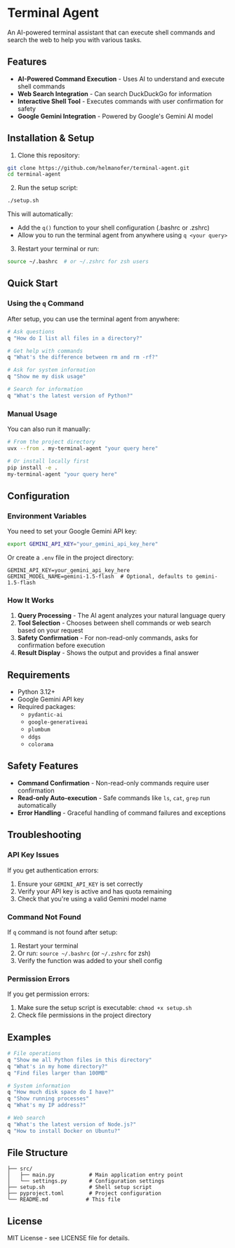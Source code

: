 # Terminal Agent

An AI-powered terminal assistant that can execute shell commands and search the web to help you with various tasks.

## Features

- **AI-Powered Command Execution** - Uses AI to understand and execute shell commands
- **Web Search Integration** - Can search DuckDuckGo for information
- **Interactive Shell Tool** - Executes commands with user confirmation for safety
- **Google Gemini Integration** - Powered by Google's Gemini AI model

## Installation & Setup

1. Clone this repository:
```bash
git clone https://github.com/helmanofer/terminal-agent.git
cd terminal-agent
```

2. Run the setup script:
```bash
./setup.sh
```

This will automatically:
- Add the `q()` function to your shell configuration (.bashrc or .zshrc)
- Allow you to run the terminal agent from anywhere using `q <your query>`

3. Restart your terminal or run:
```bash
source ~/.bashrc  # or ~/.zshrc for zsh users
```

## Quick Start

### Using the `q` Command

After setup, you can use the terminal agent from anywhere:

```bash
# Ask questions
q "How do I list all files in a directory?"

# Get help with commands  
q "What's the difference between rm and rm -rf?"

# Ask for system information
q "Show me my disk usage"

# Search for information
q "What's the latest version of Python?"
```

### Manual Usage

You can also run it manually:

```bash
# From the project directory
uvx --from . my-terminal-agent "your query here"

# Or install locally first
pip install -e .
my-terminal-agent "your query here"
```

## Configuration

### Environment Variables

You need to set your Google Gemini API key:

```bash
export GEMINI_API_KEY="your_gemini_api_key_here"
```

Or create a `.env` file in the project directory:

```
GEMINI_API_KEY=your_gemini_api_key_here
GEMINI_MODEL_NAME=gemini-1.5-flash  # Optional, defaults to gemini-1.5-flash
```

### How It Works

1. **Query Processing** - The AI agent analyzes your natural language query
2. **Tool Selection** - Chooses between shell commands or web search based on your request
3. **Safety Confirmation** - For non-read-only commands, asks for confirmation before execution
4. **Result Display** - Shows the output and provides a final answer

## Requirements

- Python 3.12+
- Google Gemini API key
- Required packages:
  - `pydantic-ai`
  - `google-generativeai`
  - `plumbum`
  - `ddgs`
  - `colorama`

## Safety Features

- **Command Confirmation** - Non-read-only commands require user confirmation
- **Read-only Auto-execution** - Safe commands like `ls`, `cat`, `grep` run automatically
- **Error Handling** - Graceful handling of command failures and exceptions

## Troubleshooting

### API Key Issues

If you get authentication errors:

1. Ensure your `GEMINI_API_KEY` is set correctly
2. Verify your API key is active and has quota remaining
3. Check that you're using a valid Gemini model name

### Command Not Found

If `q` command is not found after setup:

1. Restart your terminal
2. Or run: `source ~/.bashrc` (or `~/.zshrc` for zsh)
3. Verify the function was added to your shell config

### Permission Errors

If you get permission errors:

1. Make sure the setup script is executable: `chmod +x setup.sh`
2. Check file permissions in the project directory

## Examples

```bash
# File operations
q "Show me all Python files in this directory"
q "What's in my home directory?"
q "Find files larger than 100MB"

# System information  
q "How much disk space do I have?"
q "Show running processes"
q "What's my IP address?"

# Web search
q "What's the latest version of Node.js?"
q "How to install Docker on Ubuntu?"
```

## File Structure

```
├── src/
│   ├── main.py           # Main application entry point
│   └── settings.py       # Configuration settings
├── setup.sh              # Shell setup script
├── pyproject.toml        # Project configuration
└── README.md            # This file
```

## License

MIT License - see LICENSE file for details.